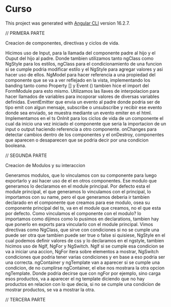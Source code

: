 # Curso

This project was generated with [Angular CLI](https://github.com/angular/angular-cli) version 16.2.7.

// PRIMERA PARTE

Creacion de componentes, directivas y ciclos de vida.

Hicimos uso de Input, para la llamada del componente padre al hijo y el Ouput del hijo al padre. Donde tambien utilizamos tanto ngClass como NgStyle para los estilos, ngClass para el condicionamiento de una funcion si se cumple podria modificar estilo y el NgStyle para agregar valores y asi hacer uso de ellos.
NgModel para hacer referencia a una propiedad del componente que se va a ver reflejado en la vista, implementando los banding tanto como Property [] y Event () tambien hice el import del FormModule para esto mismo.
Utilizamos las llaves de interpolacion para hacer llamados de variables para incoporar valores de diversas variables definidas.
EventEmitter que envia un evento al padre donde podria ser de tipo emit con algun mensaje, subscribe o unsubscribe y recibir ese evento donde sea enviado, se muestra mediante un evento emiter en el html.
Implementamos en el ts OnInit para los ciclos de vida de un componente el cual da inicio una vez iniciado el componente que seria la importacion de un input o output haciendo referencia a otro componente. onChanges para detectar cambios dentro de los componentes y el onDestroy, componentes que aparecen o desaparecen que se podria decir por una condicion booleana.

// SEGUNDA PARTE

Creacion de Modulos y su interaccion

Generamos modulos, que lo vinculamos con su componente para luego exportarlo y asi hacer uso de el en otros componentes. Ese modulo que generamos lo declaramos en el module principal. Por defecto esta el module principal, el que generamos lo vinculamos con el principal, lo importamos con su name, pero el que generamos deberia ir tambien declarado en el componente que creamos para ese modulo, osea su componente principal del ts, va en el module que creamos, no el que esta por defecto. Como vinculamos el componente con el modulo? lo importamos como dijimos como lo pusimos en declarations, tambien hay que ponerlo en exports para vincularlo con el module principal.
Vimos directivas como NgClass, que sirve con condiciones si no se cumple una puede ser otra que tambien puede ser true o false si quisiese, NgStyle en el cual podemos definir valores de css y lo declaramos en el ngstyle, tambien hicimos uso de NgIf, NgFor y NgSwitch.
NgIf si se cumple esa condicion se va a iniciar una accion, NgFor itera sobre elementos a mostrar, NgSwitch condiciones que podria tener varias condiciones y en base a eso podria ser una correcta.
ngContainer y ngTemplate van a aparecer si se cumple una condicion, de no cumplirse ngContainer, el else nos mostrara la otra opcion ngTemplate. Donde podria decirse que con ngFor por ejemplo, sino carga esos productos, va a aparecer el ng template diciendo que no hay productos en relacion con lo que decia, si no se cumple una condicion de mostrar productos, se va a mostrar la otra.

// TERCERA PARTE
